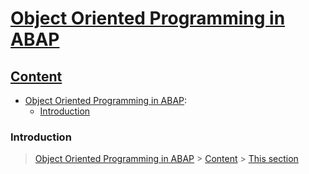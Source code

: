 # [Object Oriented Programming in ABAP](#ABAP_OO)


## [Content](#content)

- [Object Oriented Programming in ABAP](ABAP_OO.md):
    - [Introduction](#introduction)
 

### Introduction

> [Object Oriented Programming in ABAP](#ABAP_OO) > [Content](#content) > [This section](#Introduction)
